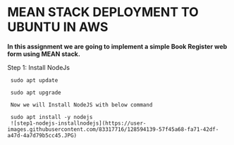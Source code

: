 # MEAN STACK DEPLOYMENT TO UBUNTU IN AWS
   **In this assignment we are going to implement a simple Book Register web form using MEAN stack.**
   
   Step 1: Install NodeJs
   
     sudo apt update
     
     sudo apt upgrade
     
     Now we will Install NodeJS with below command
     
     sudo apt install -y nodejs
     ![step1-nodejs-installnodejs](https://user-images.githubusercontent.com/83317716/128594139-57f45a68-fa71-42df-a47d-4a7d79b5cc45.JPG)

     
     


     
